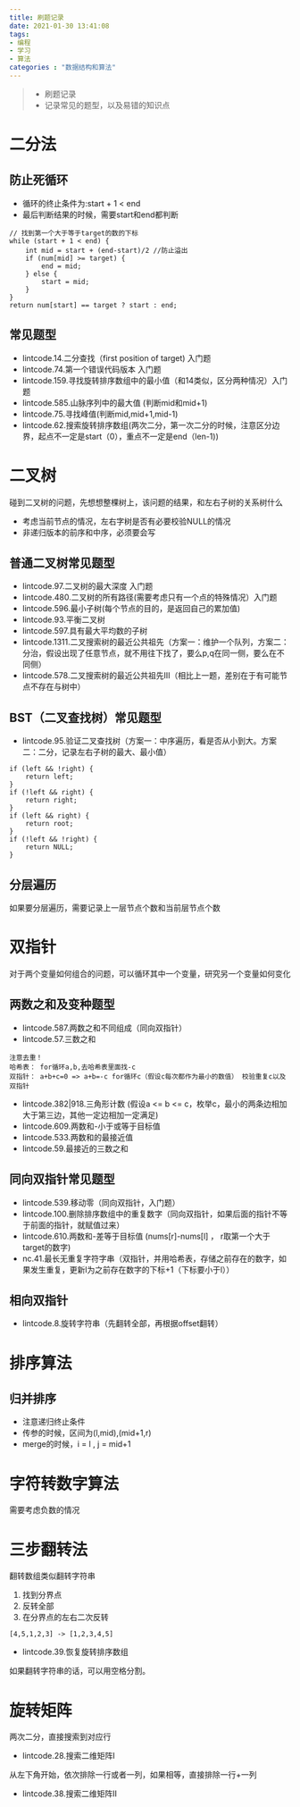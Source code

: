```yaml
---
title: 刷题记录
date: 2021-01-30 13:41:08
tags:
- 编程
- 学习
- 算法
categories : "数据结构和算法"
---
```


> - 刷题记录
> - 记录常见的题型，以及易错的知识点

<!--more-->

# 二分法
## 防止死循环
- 循环的终止条件为:start + 1 < end
- 最后判断结果的时候，需要start和end都判断
```
// 找到第一个大于等于target的数的下标
while (start + 1 < end) {
    int mid = start + (end-start)/2 //防止溢出
    if (num[mid] >= target) {
        end = mid;
    } else {
        start = mid;
    }
}
return num[start] == target ? start : end;
```

## 常见题型
- lintcode.14.二分查找（first position of target) 入门题
- lintcode.74.第一个错误代码版本 入门题
- lintcode.159.寻找旋转排序数组中的最小值（和14类似，区分两种情况）入门题
- lintcode.585.山脉序列中的最大值 (判断mid和mid+1)
- lintcode.75.寻找峰值(判断mid,mid+1,mid-1)
- lintcode.62.搜索旋转排序数组(两次二分，第一次二分的时候，注意区分边界，起点不一定是start（0），重点不一定是end（len-1))

# 二叉树
碰到二叉树的问题，先想想整棵树上，该问题的结果，和左右子树的关系树什么

- 考虑当前节点的情况，左右字树是否有必要校验NULL的情况
- 非递归版本的前序和中序，必须要会写

## 普通二叉树常见题型
- lintcode.97.二叉树的最大深度 入门题
- lintcode.480.二叉树的所有路径(需要考虑只有一个点的特殊情况）入门题
- lintcode.596.最小子树(每个节点的目的，是返回自己的累加值)
- lintcode.93.平衡二叉树
- lintcode.597.具有最大平均数的子树
- lintcode.1311.二叉搜索树的最近公共祖先（方案一：维护一个队列，方案二：分治，假设出现了任意节点，就不用往下找了，要么p,q在同一侧，要么在不同侧）
- lintcode.578.二叉搜索树的最近公共祖先III（相比上一题，差别在于有可能节点不存在与树中）

## BST（二叉查找树）常见题型
- lintcode.95.验证二叉查找树（方案一：中序遍历，看是否从小到大。方案二：二分，记录左右子树的最大、最小值）

```
if (left && !right) {
    return left;
}
if (!left && right) {
    return right;
}
if (left && right) {
    return root;
}
if (!left && !right) {
    return NULL;
}
```

## 分层遍历
如果要分层遍历，需要记录上一层节点个数和当前层节点个数

# 双指针
对于两个变量如何组合的问题，可以循环其中一个变量，研究另一个变量如何变化

## 两数之和及变种题型
- lintcode.587.两数之和不同组成（同向双指针）
- lintcode.57.三数之和
```
注意去重！
哈希表： for循环a,b,去哈希表里面找-c
双指针： a+b+c=0 => a+b=-c for循环c（假设c每次都作为最小的数值） 校验重复c以及双指针
```
- lintcode.382|918.三角形计数 (假设a <= b <= c，枚举c，最小的两条边相加大于第三边，其他一定边相加一定满足)
- lintcode.609.两数和-小于或等于目标值
- lintcode.533.两数和的最接近值
- lintcode.59.最接近的三数之和

## 同向双指针常见题型
- lintcode.539.移动零（同向双指针，入门题）
- lintcode.100.删除排序数组中的重复数字（同向双指针，如果后面的指针不等于前面的指针，就赋值过来）
- lintcode.610.两数和-差等于目标值 (nums[r]-nums[l] ， r取第一个大于target的数字)
- nc.41.最长无重复字符字串（双指针，并用哈希表，存储之前存在的数字，如果发生重复，更新l为之前存在数字的下标+1（下标要小于l））

## 相向双指针
- lintcode.8.旋转字符串（先翻转全部，再根据offset翻转）

# 排序算法
## 归并排序
- 注意递归终止条件
- 传参的时候，区间为(l,mid),(mid+1,r)
- merge的时候，i = l , j = mid+1

# 字符转数字算法
需要考虑负数的情况

# 三步翻转法
翻转数组类似翻转字符串
1. 找到分界点
2. 反转全部
3. 在分界点的左右二次反转
```
[4,5,1,2,3] -> [1,2,3,4,5]
```
- lintcode.39.恢复旋转排序数组

如果翻转字符串的话，可以用空格分割。

# 旋转矩阵
两次二分，直接搜索到对应行
- lintcode.28.搜索二维矩阵I

从左下角开始，依次排除一行或者一列，如果相等，直接排除一行+一列
- lintcode.38.搜索二维矩阵II